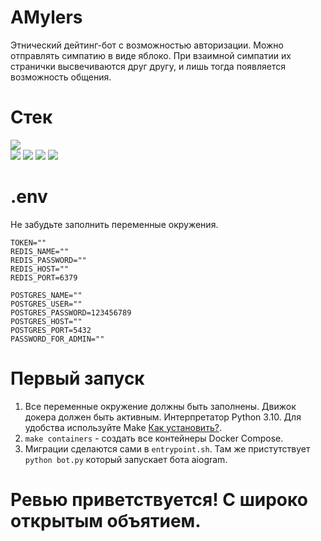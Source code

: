 # AMylers
Этнический дейтинг-бот с возможностью авторизации. Можно отправлять симпатию в виде яблоко. При взаимной симпатии их странички высвечиваются друг другу, и лишь тогда появляется возможность общения.

# Стек
<img src="https://capsule-render.vercel.app/api?type=venom&height=200&color=gradient&text=AMylers&fontColor=082567&fontAlign=50&section=header&animation=fadeIn&stroke=FBCEB1"/>
<div>
  <img src="https://img.shields.io/badge/Python-FFD43B?style=for-the-badge&logo=python&logoColor=blue" />
  <img src="https://img.shields.io/badge/redis-%23DD0031.svg?&style=for-the-badge&logo=redis&logoColor=white" />
  <img src="https://img.shields.io/badge/PostgreSQL-316192?style=for-the-badge&logo=postgresql&logoColor=white">
  <img src="https://img.shields.io/badge/Docker-2CA5E0?style=for-the-badge&logo=docker&logoColor=white" />
<div/>

  
# .env
Не забудьте заполнить переменные окружения. 

```
TOKEN=""
REDIS_NAME=""
REDIS_PASSWORD=""
REDIS_HOST=""
REDIS_PORT=6379

POSTGRES_NAME=""
POSTGRES_USER=""
POSTGRES_PASSWORD=123456789
POSTGRES_HOST=""
POSTGRES_PORT=5432
PASSWORD_FOR_ADMIN=""

```
# Первый запуск

1) Все переменные окружение должны быть заполнены. Движок докера должен быть активным. Интерпретатор Python 3.10. Для удобства используйте Make [Как установить?](https://stackoverflow.com/questions/32127524/how-to-install-and-use-make-in-windows).
2) `make containers` - создать все контейнеры Docker Compose.
3) Миграции сделаются сами в `entrypoint.sh`. Там же пристутствует `python bot.py` который запускает бота aiogram.

# Ревью приветствуется! С широко открытым объятием.
